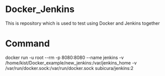# Docker_Jenkins
This is repository which is used to test using Docker and Jenkins together



# Command

docker run -u root --rm -p 8080:8080 --name jenkins -v /home/kist/Docker_example/new_jenkins:/var/jenkins_home -v /var/run/docker.sock:/var/run/docker.sock subicura/jenkins:2
